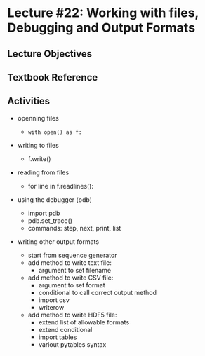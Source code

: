 # Lecture #22: Working with files, Debugging and Output Formats

## Lecture Objectives


## Textbook Reference

## Activities

* openning files
  * `with open() as f:`

* writing to files
  * f.write()

* reading from files
  * for line in f.readlines():

* using the debugger (pdb)
  * import pdb
  * pdb.set_trace()
  * commands: step, next, print, list

* writing other output formats
  * start from sequence generator
  * add method to write text file:
     * argument to set filename
  * add method to write CSV file:
     * argument to set format
     * conditional to call correct output method
     * import csv
     * writerow
  * add method to write HDF5 file:
    * extend list of allowable formats
    * extend conditional
    * import tables
    * variout pytables syntax
    
